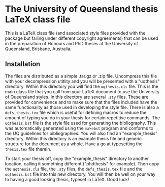 # The University of Queensland thesis LaTeX class file

This is a LaTeX class file (and associated style files provided with
the package but falling under different copyright agreements) that
can be used in the preparation of Honours and PhD theses at the
University of Queensland, Brisbane, Australia.

## Installation

The files are distributed as a simple .tar.gz or .zip file.  Uncompress this
file with your decompression utitlity and you will be presented with a
"uqthesis" directory.  Within this directory you will find the `uqthesis.cls`
file.  This is the main class file that you call from your LaTeX document to
use the University of Queensland styles.  In this directory are several `.sty`
files.  These are provided for convenience and to make sure that the files
included have the same functionality as those used in developing the style
file.  There is also a `defs_thesis.tex` file which is useful for defining
macros to reduce the amount of typing you do in your thesis for certain
repetitive commands.  The `uqthesis.bst` file is the style file used for
generating the bibliography.  This was automatically generated using the
`makebst` program and conforms to the UQ guidelines for bibliographies.  You
will also find an "example_thesis" directory.  Within this directory is an
example thesis file and generic structure for the document as a whole.  Have a
go at typesetting the `thesis.tex` file therein.

To start your thesis off, copy the "example_thesis" directory to another
location, calling it something different ("phdthesis" for example).  Then copy
the `uqthesis.cls` file, the `.sty` files, the `defs_thesis.tex` file and the
`uqthesis.bst` file into this new directory.  You will then be well on your
way to having a good looking thesis, typeset in LaTeX.  Good luck!
